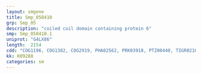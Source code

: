 ```yaml
---
layout: smgene
title: Smp_058410
grp: Smp_05
description: "coiled coil domain containing protein 6"
smp: Smp_058410.1
uniprot: "G4LX86"
length:  2154
cdd: "COG1196, COG1382, COG2919, PHA02562, PRK03918, PTZ00440, TIGR02168, cd00176, cl02488, cl09111, cl11433, cl19517, cl21485, pfam03938, pfam04094, pfam05103, pfam09755, smart00435, smart00935"
kk: K09288
categories: sm
---
```

